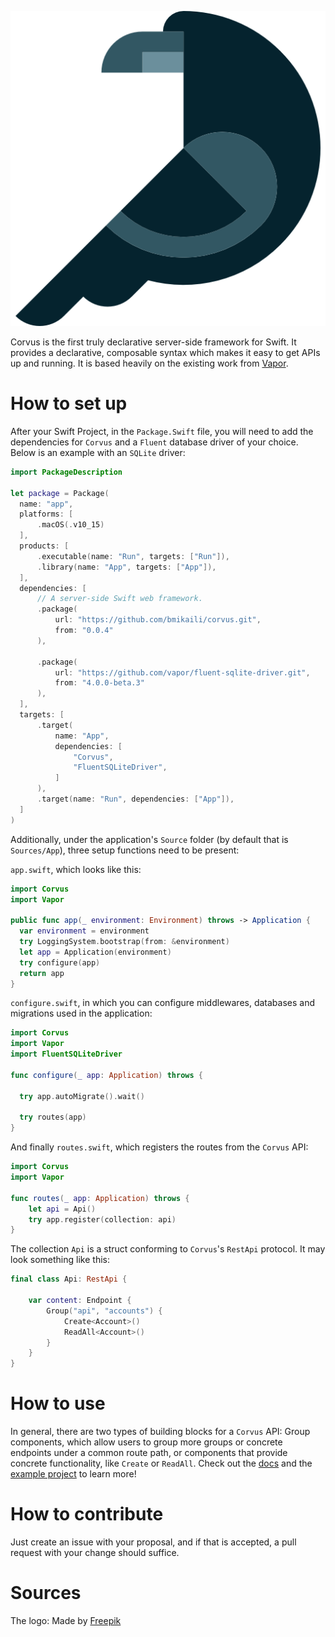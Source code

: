 ![Corvus' Logo](images/crow.png)

Corvus is the first truly declarative server-side framework for Swift. It provides a declarative, composable syntax which makes it easy to get APIs up and running. It is based heavily on the existing work from [Vapor](https://github.com/vapor/vapor).

# How to set up

After your Swift Project, in the `Package.Swift` file, you will need to add the dependencies 
for `Corvus` and a `Fluent` database driver of your choice. Below is an example with an 
`SQLite` driver:

```Swift
import PackageDescription

let package = Package(
  name: "app",
  platforms: [
      .macOS(.v10_15)
  ],
  products: [
      .executable(name: "Run", targets: ["Run"]),
      .library(name: "App", targets: ["App"]),
  ],
  dependencies: [
      // A server-side Swift web framework.
      .package(
          url: "https://github.com/bmikaili/corvus.git",
          from: "0.0.4"
      ),

      .package(
          url: "https://github.com/vapor/fluent-sqlite-driver.git",
          from: "4.0.0-beta.3"
      ),
  ],
  targets: [
      .target(
          name: "App",
          dependencies: [
              "Corvus",
              "FluentSQLiteDriver",
          ]
      ),
      .target(name: "Run", dependencies: ["App"]),
  ]
)
```

Additionally, under the application's `Source` folder (by default that is `Sources/App`), three 
setup functions need to be present:

`app.swift`, which looks like this:

```Swift
import Corvus
import Vapor

public func app(_ environment: Environment) throws -> Application {
  var environment = environment
  try LoggingSystem.bootstrap(from: &environment)
  let app = Application(environment)
  try configure(app)
  return app
}
```

`configure.swift`, in which you can configure middlewares, databases and migrations used
in the application:

```Swift
import Corvus
import Vapor
import FluentSQLiteDriver

func configure(_ app: Application) throws {

  try app.autoMigrate().wait()

  try routes(app)
}
```

And finally `routes.swift`, which registers the routes from the `Corvus` API:
```Swift
import Corvus
import Vapor

func routes(_ app: Application) throws {
    let api = Api()
    try app.register(collection: api)
}
```

The collection `Api` is a struct conforming to `Corvus`'s `RestApi` protocol. It may look
something like this:

```Swift
final class Api: RestApi {

    var content: Endpoint {
        Group("api", "accounts") {
            Create<Account>()
            ReadAll<Account>()
        }
    }
}
```

# How to use

In general, there are two types of building blocks for a `Corvus` API: Group components, which
allow users to group more groups or concrete endpoints under a common route path, or 
components that provide concrete functionality, like `Create` or `ReadAll`. Check out the 
[docs](https://apodini.github.io/corvus-docs/) and the [example project](https://github.com/Apodini/corvus-example-project) to learn more!

# How to contribute

Just create an issue with your proposal, and if that is accepted, a pull request with your change
should suffice.

# Sources
The logo: Made by [Freepik](https://www.flaticon.com/authors/freepik)
